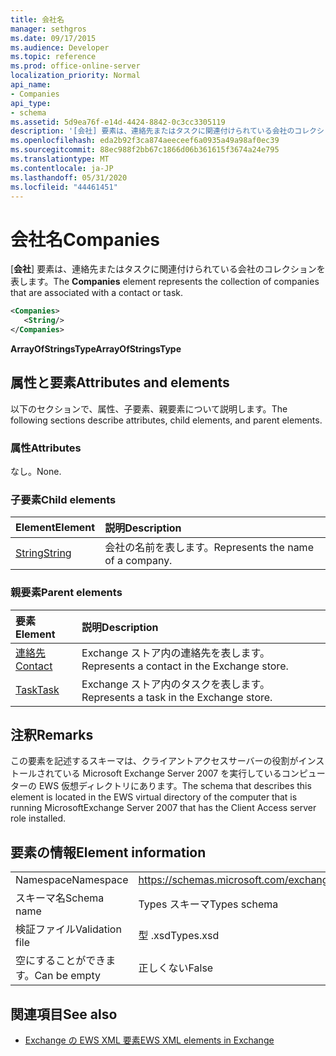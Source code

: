 ```yaml
---
title: 会社名
manager: sethgros
ms.date: 09/17/2015
ms.audience: Developer
ms.topic: reference
ms.prod: office-online-server
localization_priority: Normal
api_name:
- Companies
api_type:
- schema
ms.assetid: 5d9ea76f-e14d-4424-8842-0c3cc3305119
description: '[会社] 要素は、連絡先またはタスクに関連付けられている会社のコレクションを表します。'
ms.openlocfilehash: eda2b92f3ca874aeeceef6a0935a49a98af0ec39
ms.sourcegitcommit: 88ec988f2bb67c1866d06b361615f3674a24e795
ms.translationtype: MT
ms.contentlocale: ja-JP
ms.lasthandoff: 05/31/2020
ms.locfileid: "44461451"
---
```

# <a name="companies"></a><span data-ttu-id="926b7-103">会社名</span><span class="sxs-lookup"><span data-stu-id="926b7-103">Companies</span></span>

<span data-ttu-id="926b7-104">[**会社**] 要素は、連絡先またはタスクに関連付けられている会社のコレクションを表します。</span><span class="sxs-lookup"><span data-stu-id="926b7-104">The **Companies** element represents the collection of companies that are associated with a contact or task.</span></span> 
  
```xml
<Companies>
   <String/>
</Companies>
```

 <span data-ttu-id="926b7-105">**ArrayOfStringsType**</span><span class="sxs-lookup"><span data-stu-id="926b7-105">**ArrayOfStringsType**</span></span>
## <a name="attributes-and-elements"></a><span data-ttu-id="926b7-106">属性と要素</span><span class="sxs-lookup"><span data-stu-id="926b7-106">Attributes and elements</span></span>

<span data-ttu-id="926b7-107">以下のセクションで、属性、子要素、親要素について説明します。</span><span class="sxs-lookup"><span data-stu-id="926b7-107">The following sections describe attributes, child elements, and parent elements.</span></span>
  
### <a name="attributes"></a><span data-ttu-id="926b7-108">属性</span><span class="sxs-lookup"><span data-stu-id="926b7-108">Attributes</span></span>

<span data-ttu-id="926b7-109">なし。</span><span class="sxs-lookup"><span data-stu-id="926b7-109">None.</span></span>
  
### <a name="child-elements"></a><span data-ttu-id="926b7-110">子要素</span><span class="sxs-lookup"><span data-stu-id="926b7-110">Child elements</span></span>

|<span data-ttu-id="926b7-111">**Element**</span><span class="sxs-lookup"><span data-stu-id="926b7-111">**Element**</span></span>|<span data-ttu-id="926b7-112">**説明**</span><span class="sxs-lookup"><span data-stu-id="926b7-112">**Description**</span></span>|
|:-----|:-----|
|[<span data-ttu-id="926b7-113">String</span><span class="sxs-lookup"><span data-stu-id="926b7-113">String</span></span>](string.md) <br/> |<span data-ttu-id="926b7-114">会社の名前を表します。</span><span class="sxs-lookup"><span data-stu-id="926b7-114">Represents the name of a company.</span></span>  <br/> |
   
### <a name="parent-elements"></a><span data-ttu-id="926b7-115">親要素</span><span class="sxs-lookup"><span data-stu-id="926b7-115">Parent elements</span></span>

|<span data-ttu-id="926b7-116">**要素**</span><span class="sxs-lookup"><span data-stu-id="926b7-116">**Element**</span></span>|<span data-ttu-id="926b7-117">**説明**</span><span class="sxs-lookup"><span data-stu-id="926b7-117">**Description**</span></span>|
|:-----|:-----|
|[<span data-ttu-id="926b7-118">連絡先</span><span class="sxs-lookup"><span data-stu-id="926b7-118">Contact</span></span>](contact.md) <br/> |<span data-ttu-id="926b7-119">Exchange ストア内の連絡先を表します。</span><span class="sxs-lookup"><span data-stu-id="926b7-119">Represents a contact in the Exchange store.</span></span>  <br/> |
|[<span data-ttu-id="926b7-120">Task</span><span class="sxs-lookup"><span data-stu-id="926b7-120">Task</span></span>](task.md) <br/> |<span data-ttu-id="926b7-121">Exchange ストア内のタスクを表します。</span><span class="sxs-lookup"><span data-stu-id="926b7-121">Represents a task in the Exchange store.</span></span>  <br/> |
   
## <a name="remarks"></a><span data-ttu-id="926b7-122">注釈</span><span class="sxs-lookup"><span data-stu-id="926b7-122">Remarks</span></span>

<span data-ttu-id="926b7-123">この要素を記述するスキーマは、クライアントアクセスサーバーの役割がインストールされている Microsoft Exchange Server 2007 を実行しているコンピューターの EWS 仮想ディレクトリにあります。</span><span class="sxs-lookup"><span data-stu-id="926b7-123">The schema that describes this element is located in the EWS virtual directory of the computer that is running MicrosoftExchange Server 2007 that has the Client Access server role installed.</span></span>
  
## <a name="element-information"></a><span data-ttu-id="926b7-124">要素の情報</span><span class="sxs-lookup"><span data-stu-id="926b7-124">Element information</span></span>

|||
|:-----|:-----|
|<span data-ttu-id="926b7-125">Namespace</span><span class="sxs-lookup"><span data-stu-id="926b7-125">Namespace</span></span>  <br/> |https://schemas.microsoft.com/exchange/services/2006/types  <br/> |
|<span data-ttu-id="926b7-126">スキーマ名</span><span class="sxs-lookup"><span data-stu-id="926b7-126">Schema name</span></span>  <br/> |<span data-ttu-id="926b7-127">Types スキーマ</span><span class="sxs-lookup"><span data-stu-id="926b7-127">Types schema</span></span>  <br/> |
|<span data-ttu-id="926b7-128">検証ファイル</span><span class="sxs-lookup"><span data-stu-id="926b7-128">Validation file</span></span>  <br/> |<span data-ttu-id="926b7-129">型 .xsd</span><span class="sxs-lookup"><span data-stu-id="926b7-129">Types.xsd</span></span>  <br/> |
|<span data-ttu-id="926b7-130">空にすることができます。</span><span class="sxs-lookup"><span data-stu-id="926b7-130">Can be empty</span></span>  <br/> |<span data-ttu-id="926b7-131">正しくない</span><span class="sxs-lookup"><span data-stu-id="926b7-131">False</span></span>  <br/> |
   
## <a name="see-also"></a><span data-ttu-id="926b7-132">関連項目</span><span class="sxs-lookup"><span data-stu-id="926b7-132">See also</span></span>



- [<span data-ttu-id="926b7-133">Exchange の EWS XML 要素</span><span class="sxs-lookup"><span data-stu-id="926b7-133">EWS XML elements in Exchange</span></span>](ews-xml-elements-in-exchange.md)

